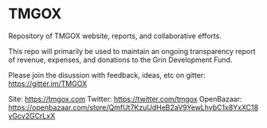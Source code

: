 # TMGOX
Repository of TMGOX website, reports, and collaborative efforts.

This repo will primarily be used to maintain an ongoing transparency report of revenue, expenses, and donations to the Grin Development Fund.

Please join the disussion with feedback, ideas, etc on gitter: https://gitter.im/TMGOX

Site: https://tmgox.com
Twitter: https://twitter.com/tmgox
OpenBazaar: https://openbazaar.com/store/QmfUt7KzuUdHeB2aV9YewLhybC1x8YxXC18yGcv2GCrLxX
